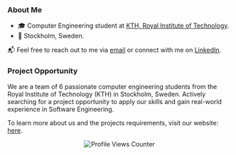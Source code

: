 <!--| GitHub Stats | Top Languages | GitHub Streak |
|--------------|---------------|---------------|
| ![GitHub Stats](https://github-readme-stats.vercel.app/api?username=Phillezi&show_icons=true&theme=dark) | ![Top Languages](https://github-readme-stats.vercel.app/api/top-langs/?username=Phillezi&layout=compact&theme=dark) | ![GitHub Streak](https://github-readme-streak-stats.herokuapp.com/?user=Phillezi&theme=dark) |
-->
### About Me
- 🎓 Computer Engineering student at [KTH, Royal Institute of Technology](https://www.kth.se/en).
- 📍 Stockholm, Sweden.

📬 Feel free to reach out to me via [email](mailto:philip.zingmark@gmail.com) or connect with me on [LinkedIn](https://www.linkedin.com/in/philip-zingmark/).

### Project Opportunity
We are a team of 6 passionate computer engineering students from the Royal Institute of Technology (KTH) in Stockholm, Sweden. Actively searching for a project opportunity to apply our skills and gain real-world experience in Software Engineering.

To learn more about us and the projects requirements, visit our website: [here](https://kittenfork.com).

<p align="center">
  <img src="https://komarev.com/ghpvc/?username=Phillezi" alt="Profile Views Counter">
</p>
